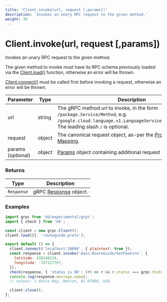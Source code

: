 ```yaml
---
title: 'Client.invoke(url, request [,params])'
description: 'Invokes an unary RPC request to the given method.'
weight: 30
---
```


# Client.invoke(url, request [,params])

Invokes an unary RPC request to the given method.

The given method to invoke must have its RPC schema previously loaded via the [Client.load()](https://grafana.com/docs/k6/<K6_VERSION>/javascript-api/k6-experimental/grpc/client/client-load) function, otherwise an
error will be thrown.

[Client.connect()](https://grafana.com/docs/k6/<K6_VERSION>/javascript-api/k6-experimental/grpc/client/client-connect) must be called first before invoking a request, otherwise an error will be thrown.

| Parameter         | Type   | Description                                                                                                                                                                 |
| ----------------- | ------ | --------------------------------------------------------------------------------------------------------------------------------------------------------------------------- |
| url               | string | The gRPC method url to invoke, in the form `/package.Service/Method`, e.g. `/google.cloud.language.v1.LanguageService/AnalyzeSentiment`. The leading slash `/` is optional. |
| request           | object | The canonical request object, as-per the [Protobuf JSON Mapping](https://developers.google.com/protocol-buffers/docs/proto3#json).                                          |
| params (optional) | object | [Params](https://grafana.com/docs/k6/<K6_VERSION>/javascript-api/k6-experimental/grpc/params) object containing additional request parameters.                              |

### Returns

| Type       | Description                                                                                                    |
| ---------- | -------------------------------------------------------------------------------------------------------------- |
| `Response` | gRPC [Response](https://grafana.com/docs/k6/<K6_VERSION>/javascript-api/k6-experimental/grpc/response) object. |

### Examples

<div class="code-group" data-props='{"labels": ["Simple example"], "lineNumbers": [true]}'>

```javascript
import grpc from 'k6/experimental/grpc';
import { check } from 'k6';

const client = new grpc.Client();
client.load([], 'routeguide.proto');

export default () => {
  client.connect('localhost:10000', { plaintext: true });
  const response = client.invoke('main.RouteGuide/GetFeature', {
    latitude: 410248224,
    longitude: -747127767,
  });
  check(response, { 'status is OK': (r) => r && r.status === grpc.StatusOK });
  console.log(response.message.name);
  // output: 3 Hasta Way, Newton, NJ 07860, USA

  client.close();
};
```

</div>
